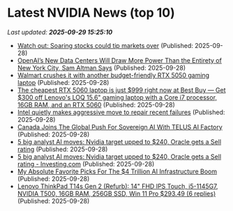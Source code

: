 # Latest NVIDIA News (top 10)
_Last updated: **2025-09-29 15:25:10**_

- [Watch out: Soaring stocks could tip markets over](https://www.thestreet.com/investing/stocks/watch-out-soaring-stocks-could-tip-markets-over) (Published: 2025-09-28)
- [OpenAI’s New Data Centers Will Draw More Power Than the Entirety of New York City, Sam Altman Says](https://futurism.com/artificial-intelligence/openai-new-data-centers-more-power-new-york-city) (Published: 2025-09-28)
- [Walmart crushes it with another budget-friendly RTX 5050 gaming laptop](https://www.techradar.com/computing/gaming-laptops/walmart-crushes-it-with-another-budget-friendly-rtx-5050-gaming-laptop) (Published: 2025-09-28)
- [The cheapest RTX 5060 laptop is just $999 right now at Best Buy — Get $300 off Lenovo's LOQ 15.6" gaming laptop with a Core i7 processor, 16GB RAM, and an RTX 5060](https://www.tomshardware.com/pc-components/the-cheapest-rtx-5060-laptop-is-just-usd999-right-now-at-best-buy-get-usd300-off-lenovos-loq-15-6-gaming-laptop-with-a-core-i7-processor-16gb-ram-and-an-rtx-5060) (Published: 2025-09-28)
- [Intel quietly makes aggressive move to repair recent failures](https://biztoc.com/x/b3d3dcf2415bb2fd) (Published: 2025-09-28)
- [Canada Joins The Global Push For Sovereign AI With TELUS AI Factory](https://www.forbes.com/sites/ronschmelzer/2025/09/28/canada-joins-the-global-push-for-sovereign-ai-with-telus-ai-factory/) (Published: 2025-09-28)
- [5 big analyst AI moves: Nvidia target upped to $240, Oracle gets a Sell rating](https://biztoc.com/x/1d562e36ad9574a8) (Published: 2025-09-28)
- [5 big analyst AI moves: Nvidia target upped to $240, Oracle gets a Sell rating - Investing.com](https://slashdot.org/firehose.pl?op=view&amp;id=179569828) (Published: 2025-09-28)
- [My Absolute Favorite Picks For The $4 Trillion AI Infrastructure Boom](https://biztoc.com/x/abbaeaea98aa2278) (Published: 2025-09-28)
- [Lenovo ThinkPad T14s Gen 2 (Refurb): 14" FHD IPS Touch, i5-1145G7, NVIDIA T500, 16GB RAM, 256GB SSD, Win 11 Pro $293.49 (6 replies)](https://slickdeals.net/f/18641488-lenovo-thinkpad-t14s-gen-2-refurb-14-fhd-ips-touch-i5-1145g7-nvidia-t500-16gb-ram-256gb-ssd-win-11-pro-293-49) (Published: 2025-09-28)
